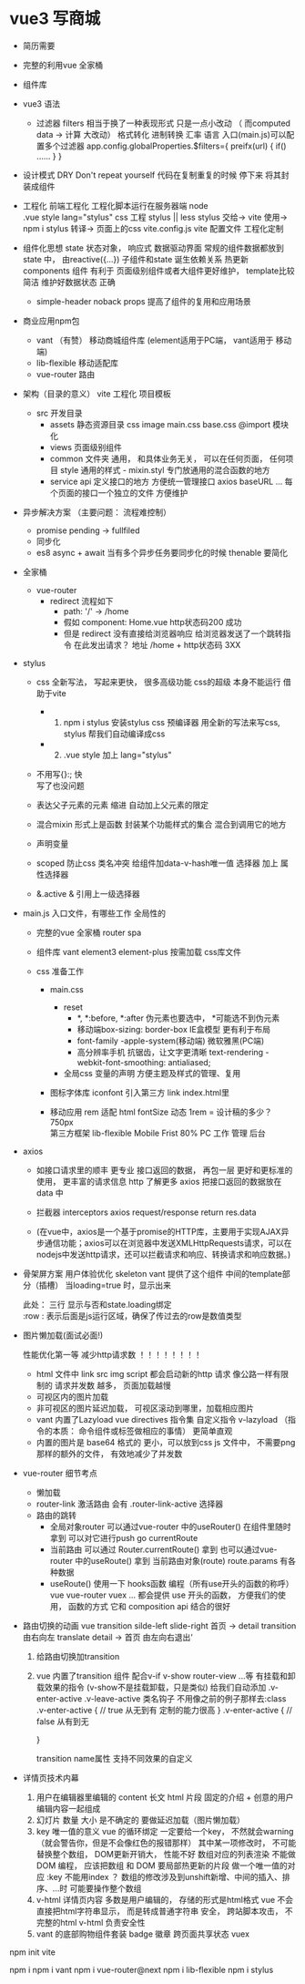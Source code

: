 # vue3 写商城
- 简历需要
- 完整的利用vue 全家桶
- 组件库



- vue3 语法
    - 过滤器 filters    相当于换了一种表现形式     只是一点小改动          （  而computed  data  ->  计算         大改动）
        格式转化    进制转换    汇率    语言
        入口(main.js)可以配置多个过滤器
        app.config.globalProperties.$filters={
            preifx(url) {
                if()    ......
            }
        }


- 设计模式
    DRY    Don't repeat yourself
    代码在复制重复的时候    停下来    将其封装成组件



- 工程化
    前端工程化   工程化脚本运行在服务器端 node         
    .vue    style   lang="stylus"       css 工程  stylus || less
    stylus   交给->    vite    使用->   npm i stylus    转译->   页面上的css
    vite.config.js  vite 配置文件     工程化定制


- 组件化思想
    state   状态对象，  响应式  数据驱动界面
    常规的组件数据都放到state 中， 由reactive({...})
    子组件和state 诞生依赖关系      热更新
    components 组件 有利于 页面级别组件或者大组件更好维护， template比较简洁
    维护好数据状态  正确
    - simple-header
        noback  props  提高了组件的复用和应用场景



- 商业应用npm包
    - vant   （有赞）   移动商城组件库       (element适用于PC端， vant适用于 移动端)
    - lib-flexible    移动适配库
    - vue-router     路由



- 架构（目录的意义）
    vite    工程化  项目模板
    - src   开发目录
        - assets    静态资源目录
            css     image
            main.css    base.css    @import  模块化
        - views     页面级别组件
        - common 文件夹
            通用， 和具体业务无关， 可以在任何页面， 任何项目
            style  通用的样式
                - mixin.styl
                    专门放通用的混合函数的地方
        - service     api
            定义接口的地方
            方便统一管理接口   axios  baseURL ...
            每个页面的接口一个独立的文件    方便维护



- 异步解决方案      （主要问题： 流程难控制）
    - promise pending   ->   fullfiled
    - 同步化
    - es8   async + await       当有多个异步任务要同步化的时候  thenable 要简化



- 全家桶
    - vue-router
        - redirect
            流程如下
            - path: '/'  ->  /home
            - 假如 component: Home.vue     http状态码200 成功
            - 但是 redirect
                没有直接给浏览器响应
                给浏览器发送了一个跳转指令
                在此发出请求？  地址 /home  +  http状态码 3XX


- stylus        
    - css 全新写法， 写起来更快， 很多高级功能              css的超级    本身不能运行   借助于vite

        - 1.  npm i stylus
                安装stylus    css 预编译器
                用全新的写法来写css,  stylus 帮我们自动编译成css
        - 2.  .vue  style  加上 lang="stylus"
    - 不用写{}:;   快       
        写了也没问题
    - 表达父子元素的元素
        缩进    自动加上父元素的限定
    - 混合mixin
        形式上是函数
        封装某个功能样式的集合
        混合到调用它的地方
    - 声明变量
    - scoped
        防止css 类名冲突
        给组件加data-v-hash唯一值
        选择器 加上 属性选择器
    - &.active
        & 引用上一级选择器



- main.js 入口文件，有哪些工作
    全局性的
    - 完整的vue 全家桶
        router  spa

    - 组件库
        vant  element3  element-plus
        按需加载
        css库文件

    - css 准备工作
        - main.css
            - reset
                - *, *:before, *:after       伪元素也要选中， *可能选不到伪元素
                - 移动端box-sizing: border-box  IE盒模型    更有利于布局
                - font-family   -apple-system(移动端)       微软雅黑(PC端)
                - 高分辨率手机   抗锯齿，让文字更清晰
                    text-rendering
                    -webkit-font-smoothing: antialiased;
            - 全局css 变量的声明     方便主题及样式的管理、复用

        - 图标字体库
            iconfont
            引入第三方  link               index.html里

        - 移动应用
            rem  适配  html  fontSize 动态   1rem = 设计稿的多少？    750px  
            第三方框架  lib-flexible
            Mobile Frist     80%
            PC   工作  管理  后台



- axios
    - 如接口请求里的顺丰
        更专业
        接口返回的数据， 再包一层  更好和更标准的使用， 更丰富的请求信息
        http 了解更多
        axios 把接口返回的数据放在data 中
    - 拦截器    interceptors
        axios  request/response
        return res.data
    
    - (在vue中，axios是一个基于promise的HTTP库，主要用于实现AJAX异步通信功能；axios可以在浏览器中发送XMLHttpRequests请求，可以在nodejs中发送http请求，还可以拦截请求和响应、转换请求和响应数据。)



- 骨架屏方案    用户体验优化
    skeleton    vant 提供了这个组件
    <van-skeleton :row="3" :loading="state.loading">
        中间的template部分（插槽）    当loading=true 时，显示出来
    </van-skeleton>   

    此处： 三行  显示与否和state.loading绑定    
      :row    : 表示后面是js运行区域，确保了传过去的row是数值类型



- 图片懒加载(面试必面!)

    性能优化第一等   减少http请求数 ！！！！！！！！

    - html 文件中       link  src  img  script  都会启动新的http 请求
        像公路一样有限制的
        请求并发数 越多， 页面加载越慢
    - 可视区内的图片加载
    - 非可视区的图片延迟加载， 可视区滚动到哪里，加载相应图片
    - vant 内置了Lazyload
        vue directives   指令集    自定义指令 v-lazyload
        （指令的本质： 命令组件或标签做相应的事情）
        更简单直观
    - 内置的图片是 base64 格式的      更小，可以放到css js 文件中， 不需要png那样的额外的文件， 有效地减少了并发数



- vue-router 细节考点
    - 懒加载
    - router-link   激活路由
        会有 .router-link-active 选择器
    - 路由的跳转
        - 全局对象router    可以通过vue-router 中的useRouter() 在组件里随时拿到
            可以对它进行push   go    currentRoute
        - 当前路由
            可以通过 Router.currentRoute() 拿到
            也可以通过vue-router 中的useRoute() 拿到 当前路由对象(route)
            route.params 有各种数据
        - useRoute() 使用一下      hooks函数 编程（所有use开头的函数的称呼）
            vue  vue-router  vuex  ...  都会提供 use 开头的函数，  方便我们的使用， 函数的方式
            它和 composition api 结合的很好



- 路由切换的动画
    vue  transition
    silde-left   slide-right
    首页  ->  detail
    transition   由右向左   translate
    detail  ->  首页    由左向右退出‘
    1. 给路由切换加transition
        <transition></transition>
    2. vue 内置了transition 组件
        配合v-if   v-show  router-view ...等  有挂载和卸载效果的指令    (v-show不是挂载卸载，只是类似)
        给我们自动添加   .v-enter-active  .v-leave-active   类名钩子   不用像之前的例子那样去:class
        .v-enter-active {   // true   从无到有
            定制的能力很高
        }
        .v-enter-active {   // false   从有到无
            
        }

        transition  name属性  支持不同效果的自定义


- 详情页技术内幕
    1. 用户在编辑器里编辑的
        content   长文     html 片段
        固定的介绍 + 创意的用户编辑内容一起组成
    2. 幻灯片    数量  大小 是不确定的
        要做延迟加载（图片懒加载）
    3. key 唯一值的意义
        vue 的循环绑定  一定要给一个key， 不然就会warning（就会警告你，但是不会像红色的报错那样）
        其中某一项修改时， 不可能替换整个数组， DOM更新开销大， 性能不好
        数组对应的列表渲染 不能做DOM 编程，
        应该把数组 和 DOM 要局部热更新的片段 做一个唯一值的对应
        :key
        不能用index ？      数组的修改涉及到unshift新增、中间的插入、排序、...时    可能要操作整个数组
    4. v-html
        详情页内容    多数是用户编辑的， 存储的形式是html格式
        vue 不会直接把html字符串显示， 而是转成普通字符串
        安全， 跨站脚本攻击， 不完整的html
        v-html 负责安全性
    5. vant 的底部购物组件套装
        badge 徽章    跨页面共享状态    vuex



















npm init vite 

npm i
npm i vant 
npm i vue-router@next
npm i lib-flexible
npm i stylus